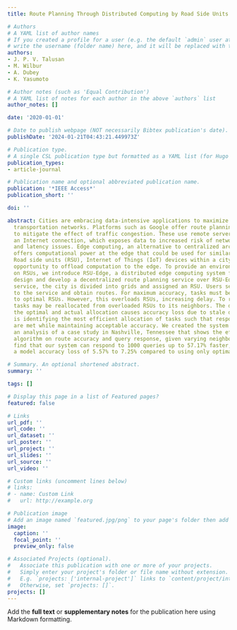 ```yaml
---
title: Route Planning Through Distributed Computing by Road Side Units

# Authors
# A YAML list of author names
# If you created a profile for a user (e.g. the default `admin` user at `content/authors/admin/`), 
# write the username (folder name) here, and it will be replaced with their full name and linked to their profile.
authors:
- J. P. V. Talusan
- M. Wilbur
- A. Dubey
- K. Yasumoto

# Author notes (such as 'Equal Contribution')
# A YAML list of notes for each author in the above `authors` list
author_notes: []

date: '2020-01-01'

# Date to publish webpage (NOT necessarily Bibtex publication's date).
publishDate: '2024-01-21T04:43:21.449973Z'

# Publication type.
# A single CSL publication type but formatted as a YAML list (for Hugo requirements).
publication_types:
- article-journal

# Publication name and optional abbreviated publication name.
publication: '*IEEE Access*'
publication_short: ''

doi: ''

abstract: Cities are embracing data-intensive applications to maximize their constrained
  transportation networks. Platforms such as Google offer route planning services
  to mitigate the effect of traffic congestion. These use remote servers that require
  an Internet connection, which exposes data to increased risk of network failures
  and latency issues. Edge computing, an alternative to centralized architectures,
  offers computational power at the edge that could be used for similar services.
  Road side units (RSU), Internet of Things (IoT) devices within a city, offer an
  opportunity to offload computation to the edge. To provide an environment for processing
  on RSUs, we introduce RSU-Edge, a distributed edge computing system for RSUs. We
  design and develop a decentralized route planning service over RSU-Edge. In the
  service, the city is divided into grids and assigned an RSU. Users send trip queries
  to the service and obtain routes. For maximum accuracy, tasks must be allocated
  to optimal RSUs. However, this overloads RSUs, increasing delay. To reduce delays,
  tasks may be reallocated from overloaded RSUs to its neighbors. The distance between
  the optimal and actual allocation causes accuracy loss due to stale data. The problem
  is identifying the most efficient allocation of tasks such that response constraints
  are met while maintaining acceptable accuracy. We created the system and present
  an analysis of a case study in Nashville, Tennessee that shows the effect of our
  algorithm on route accuracy and query response, given varying neighbor levels. We
  find that our system can respond to 1000 queries up to 57.17% faster, with only
  a model accuracy loss of 5.57% to 7.25% compared to using only optimal grid allocation.

# Summary. An optional shortened abstract.
summary: ''

tags: []

# Display this page in a list of Featured pages?
featured: false

# Links
url_pdf: ''
url_code: ''
url_dataset: ''
url_poster: ''
url_project: ''
url_slides: ''
url_source: ''
url_video: ''

# Custom links (uncomment lines below)
# links:
# - name: Custom Link
#   url: http://example.org

# Publication image
# Add an image named `featured.jpg/png` to your page's folder then add a caption below.
image:
  caption: ''
  focal_point: ''
  preview_only: false

# Associated Projects (optional).
#   Associate this publication with one or more of your projects.
#   Simply enter your project's folder or file name without extension.
#   E.g. `projects: ['internal-project']` links to `content/project/internal-project/index.md`.
#   Otherwise, set `projects: []`.
projects: []
---
```


Add the **full text** or **supplementary notes** for the publication here using Markdown formatting.
